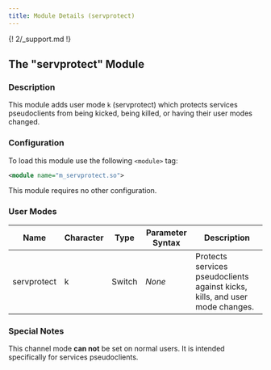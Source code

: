 ```yaml
---
title: Module Details (servprotect)
---
```


{! 2/_support.md !}

## The "servprotect" Module

### Description

This module adds user mode `k` (servprotect) which protects services pseudoclients from being kicked, being killed, or having their user modes changed.

### Configuration

To load this module use the following `<module>` tag:

```xml
<module name="m_servprotect.so">
```

This module requires no other configuration.

### User Modes

Name        | Character | Type   | Parameter Syntax | Description
----------- | --------- | ------ | ---------------- | -----------
servprotect | k         | Switch | *None*           | Protects services pseudoclients against kicks, kills, and user mode changes.

### Special Notes

This channel mode **can not** be set on normal users. It is intended specifically for services pseudoclients.
